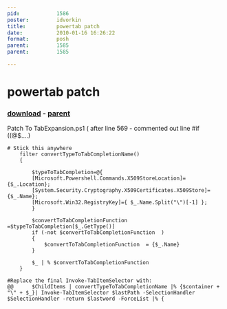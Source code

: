 ```yaml
---
pid:            1586
poster:         idvorkin
title:          powertab patch
date:           2010-01-16 16:26:22
format:         posh
parent:         1585
parent:         1585

---
```


# powertab patch

### [download](1586.ps1) - [parent](1585.md)

Patch To TabExpansion.ps1
( after line 569 - commented out line #if ((@$....)

```posh
# Stick this anywhere
    filter convertTypeToTabCompletionName()
    {

        $typeToTabCompletion=@{
        [Microsoft.Powershell.Commands.X509StoreLocation]={$_.Location};
        [System.Security.Cryptography.X509Certificates.X509Store]={$_.Name};
        [Microsoft.Win32.RegistryKey]={ $_.Name.Split("\")[-1] };
        }

        $convertToTabCompletionFunction =$typeToTabCompletion[$_.GetType()]
        if (-not $convertToTabCompletionFunction  )
        {
            $convertToTabCompletionFunction  = {$_.Name}
        }

        $_ | % $convertToTabCompletionFunction 
    }

#Replace the final Invoke-TabItemSelector with: 
@@      $ChildItems | convertTypeToTabCompletionName |% {$container + "\" + $_}| Invoke-TabItemSelector $lastPath -SelectionHandler $SelectionHandler -return $lastword -ForceList |% {

```
